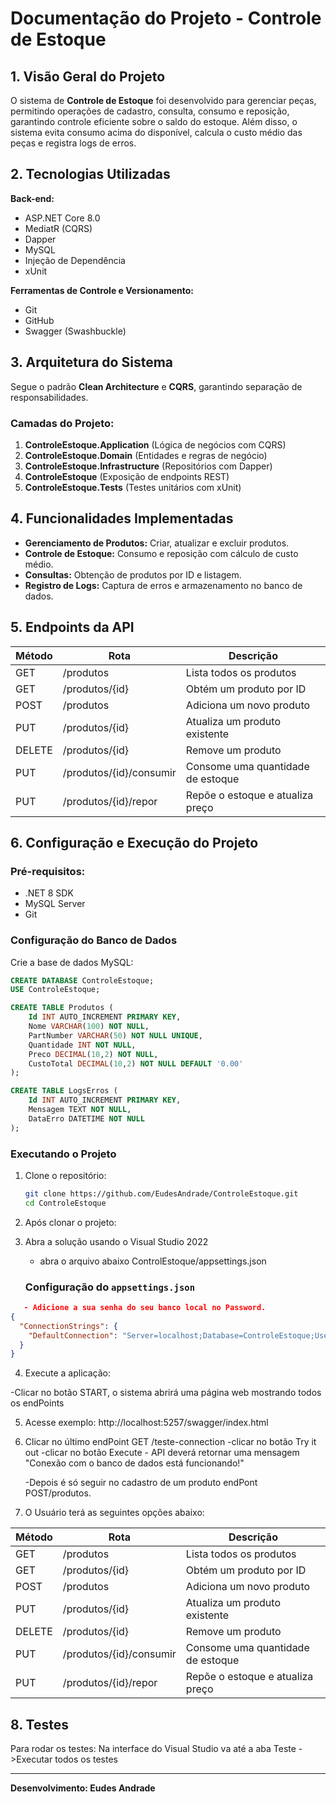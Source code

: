 # Documentação do Projeto - Controle de Estoque

## 1. Visão Geral do Projeto
O sistema de **Controle de Estoque** foi desenvolvido para gerenciar peças, permitindo operações de cadastro, consulta, consumo e reposição, garantindo controle eficiente sobre o saldo do estoque. Além disso, o sistema evita consumo acima do disponível, calcula o custo médio das peças e registra logs de erros.

## 2. Tecnologias Utilizadas
**Back-end:**
- ASP.NET Core 8.0
- MediatR (CQRS)
- Dapper
- MySQL
- Injeção de Dependência
- xUnit

**Ferramentas de Controle e Versionamento:**
- Git
- GitHub
- Swagger (Swashbuckle)

## 3. Arquitetura do Sistema
Segue o padrão **Clean Architecture** e **CQRS**, garantindo separação de responsabilidades.

### Camadas do Projeto:
1. **ControleEstoque.Application** (Lógica de negócios com CQRS)
2. **ControleEstoque.Domain** (Entidades e regras de negócio)
3. **ControleEstoque.Infrastructure** (Repositórios com Dapper)
4. **ControleEstoque** (Exposição de endpoints REST)
5. **ControleEstoque.Tests** (Testes unitários com xUnit)

## 4. Funcionalidades Implementadas
- **Gerenciamento de Produtos:** Criar, atualizar e excluir produtos.
- **Controle de Estoque:** Consumo e reposição com cálculo de custo médio.
- **Consultas:** Obtenção de produtos por ID e listagem.
- **Registro de Logs:** Captura de erros e armazenamento no banco de dados.

## 5. Endpoints da API


| Método | Rota                           | Descrição                          |
|--------|--------------------------------|------------------------------------|
| GET    | /produtos                      | Lista todos os produtos            |
| GET    | /produtos/{id}                 | Obtém um produto por ID            |
| POST   | /produtos                      | Adiciona um novo produto           |
| PUT    | /produtos/{id}                 | Atualiza um produto existente      |
| DELETE | /produtos/{id}                 | Remove um produto                  |
| PUT    | /produtos/{id}/consumir        | Consome uma quantidade de estoque  |
| PUT    | /produtos/{id}/repor           | Repõe o estoque e atualiza preço   |

## 6. Configuração e Execução do Projeto

### Pré-requisitos:
- .NET 8 SDK
- MySQL Server
- Git

### Configuração do Banco de Dados
Crie a base de dados MySQL:

```sql
CREATE DATABASE ControleEstoque;
USE ControleEstoque;

CREATE TABLE Produtos (
    Id INT AUTO_INCREMENT PRIMARY KEY,
    Nome VARCHAR(100) NOT NULL,
    PartNumber VARCHAR(50) NOT NULL UNIQUE,
    Quantidade INT NOT NULL,
    Preco DECIMAL(10,2) NOT NULL,
    CustoTotal DECIMAL(10,2) NOT NULL DEFAULT '0.00'
);

CREATE TABLE LogsErros (
    Id INT AUTO_INCREMENT PRIMARY KEY,
    Mensagem TEXT NOT NULL,
    DataErro DATETIME NOT NULL
);
```

### Executando o Projeto
1. Clone o repositório:

   ```bash
   git clone https://github.com/EudesAndrade/ControleEstoque.git
   cd ControleEstoque
   ```

2. Após clonar o projeto:

3. Abra a solução usando o Visual Studio 2022
   - abra o arquivo abaixo ControlEstoque/appsettings.json
   ### Configuração do `appsettings.json`
```json
   - Adicione a sua senha do seu banco local no Password.
{
  "ConnectionStrings": {
    "DefaultConnection": "Server=localhost;Database=ControleEstoque;User=root;Password=suasenha;"
  }
}
```
4. Execute a aplicação:

  -Clicar no botão START, o sistema abrirá uma página web mostrando todos os endPoints

5. Acesse exemplo: http://localhost:5257/swagger/index.html

6. Clicar no último endPoint GET /teste-connection
   -clicar no botão Try it out
      -clicar no botão Execute
         - API deverá retornar uma mensagem "Conexão com o banco de dados está funcionando!"

   -Depois é só seguir no cadastro de um produto endPont POST/produtos.

7. O Usuário terá as seguintes opções abaixo:
   
| Método | Rota                           | Descrição                          |
|--------|--------------------------------|------------------------------------|
| GET    | /produtos                      | Lista todos os produtos            |
| GET    | /produtos/{id}                 | Obtém um produto por ID            |
| POST   | /produtos                      | Adiciona um novo produto           |
| PUT    | /produtos/{id}                 | Atualiza um produto existente      |
| DELETE | /produtos/{id}                 | Remove um produto                  |
| PUT    | /produtos/{id}/consumir        | Consome uma quantidade de estoque  |
| PUT    | /produtos/{id}/repor           | Repõe o estoque e atualiza preço   |

## 8. Testes
Para rodar os testes:
Na interface do Visual Studio va até a aba Teste ->Executar todos os testes

---

**Desenvolvimento: Eudes Andrade**  

